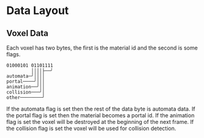 # Data Layout

## Voxel Data

Each voxel has two bytes, the first is the material id and the second is some flags.

```
01000101 01101111
         ││││├──╯
automata─╯││││
portal────╯│││
animation──╯││
collision───╯│
other────────╯
```

If the automata flag is set then the rest of the data byte is automata data. If the portal flag is set then the material becomes a portal id. If the animation flag is set the voxel will be destroyed at the beginning of the next frame. If the collision flag is set the voxel will be used for collision detection.
